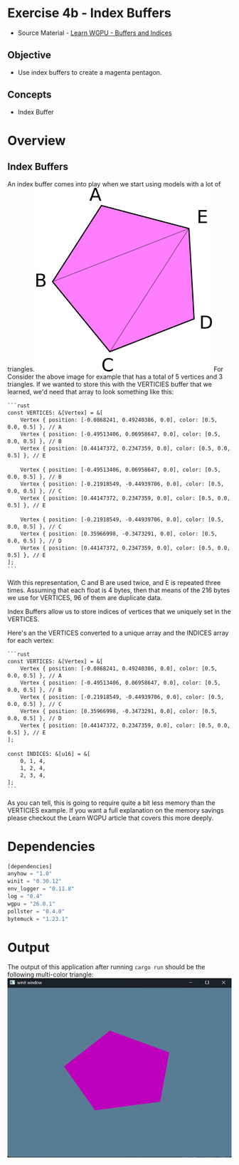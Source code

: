 # Exercise 4b - Index Buffers
* Source Material - [Learn WGPU - Buffers and Indices](https://sotrh.github.io/learn-wgpu/beginner/tutorial4-buffer/#we-re-finally-talking-about-them)
## Objective
- Use index buffers to create a magenta pentagon.
## Concepts
- Index Buffer
# Overview
## Index Buffers
An index buffer comes into play when we start using models with a lot of triangles.
    ![alt text](.assets/pentagon_blueprint.png "Objective: Magenta Pentagon")
For Consider the above image for example that has a total of 5 vertices and 3 triangles. If we wanted to store this with the VERTICIES buffer that we learned, we'd need that array to look something like this:

    ```rust
    const VERTICES: &[Vertex] = &[
        Vertex { position: [-0.0868241, 0.49240386, 0.0], color: [0.5, 0.0, 0.5] }, // A
        Vertex { position: [-0.49513406, 0.06958647, 0.0], color: [0.5, 0.0, 0.5] }, // B
        Vertex { position: [0.44147372, 0.2347359, 0.0], color: [0.5, 0.0, 0.5] }, // E

        Vertex { position: [-0.49513406, 0.06958647, 0.0], color: [0.5, 0.0, 0.5] }, // B
        Vertex { position: [-0.21918549, -0.44939706, 0.0], color: [0.5, 0.0, 0.5] }, // C
        Vertex { position: [0.44147372, 0.2347359, 0.0], color: [0.5, 0.0, 0.5] }, // E

        Vertex { position: [-0.21918549, -0.44939706, 0.0], color: [0.5, 0.0, 0.5] }, // C
        Vertex { position: [0.35966998, -0.3473291, 0.0], color: [0.5, 0.0, 0.5] }, // D
        Vertex { position: [0.44147372, 0.2347359, 0.0], color: [0.5, 0.0, 0.5] }, // E
    ];
    ```
With this representation, C and B are used twice, and E is repeated three times. Assuming that each float is 4 bytes, then that means of the 216 bytes we use for VERTICES, 96 of them are duplicate data.

Index Buffers allow us to store indices of vertices that we uniquely set in the VERTICES.

Here's an the VERTICES converted to a unique array and the INDICES array for each vertex:

    ```rust
    const VERTICES: &[Vertex] = &[
        Vertex { position: [-0.0868241, 0.49240386, 0.0], color: [0.5, 0.0, 0.5] }, // A
        Vertex { position: [-0.49513406, 0.06958647, 0.0], color: [0.5, 0.0, 0.5] }, // B
        Vertex { position: [-0.21918549, -0.44939706, 0.0], color: [0.5, 0.0, 0.5] }, // C
        Vertex { position: [0.35966998, -0.3473291, 0.0], color: [0.5, 0.0, 0.5] }, // D
        Vertex { position: [0.44147372, 0.2347359, 0.0], color: [0.5, 0.0, 0.5] }, // E
    ];

    const INDICES: &[u16] = &[
        0, 1, 4,
        1, 2, 4,
        2, 3, 4,
    ]; 
    ```
As you can tell, this is going to require quite a bit less memory than the VERTICIES example. If you want a full explanation on the memory savings please checkout the Learn WGPU article that covers this more deeply.
  
# Dependencies
```rust
[dependencies]
anyhow = "1.0"
winit = "0.30.12"
env_logger = "0.11.8"
log = "0.4"
wgpu = "26.0.1"
pollster = "0.4.0"
bytemuck = "1.23.1"
```
# Output
The output of this application after running ```cargo run``` should be the following multi-color triangle:
![alt text](.assets/final_output.png "Colorful Triangle")